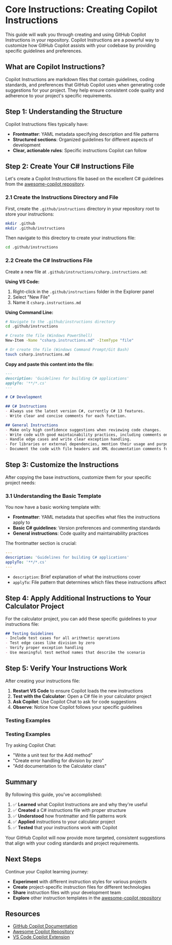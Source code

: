 # Core Instructions: Creating Copilot Instructions

This guide will walk you through creating and using GitHub Copilot Instructions in your repository. Copilot Instructions are a powerful way to customize how GitHub Copilot assists with your codebase by providing specific guidelines and preferences.

## What are Copilot Instructions?

Copilot Instructions are markdown files that contain guidelines, coding standards, and preferences that GitHub Copilot uses when generating code suggestions for your project. They help ensure consistent code quality and adherence to your project's specific requirements.

## Step 1: Understanding the Structure

Copilot Instructions files typically have:
- **Frontmatter**: YAML metadata specifying description and file patterns
- **Structured sections**: Organized guidelines for different aspects of development
- **Clear, actionable rules**: Specific instructions Copilot can follow

## Step 2: Create Your C# Instructions File

Let's create a Copilot Instructions file based on the excellent C# guidelines from the [awesome-copilot repository](https://github.com/github/awesome-copilot/blob/main/instructions/csharp.instructions.md).

### 2.1 Create the Instructions Directory and File

First, create the `.github/instructions` directory in your repository root to store your instructions:

```bash
mkdir .github
mkdir .github/instructions
```

Then navigate to this directory to create your instructions file:

```bash
cd .github/instructions
```

### 2.2 Create the C# Instructions File

Create a new file at `.github/instructions/csharp.instructions.md`:

**Using VS Code:**
1. Right-click in the `.github/instructions` folder in the Explorer panel
2. Select "New File"
3. Name it `csharp.instructions.md`

**Using Command Line:**
```bash
# Navigate to the .github/instructions directory
cd .github/instructions

# Create the file (Windows PowerShell)
New-Item -Name "csharp.instructions.md" -ItemType "file"

# Or create the file (Windows Command Prompt/Git Bash)
touch csharp.instructions.md
```

**Copy and paste this content into the file:**
```markdown
---
description: 'Guidelines for building C# applications'
applyTo: '**/*.cs'
---

# C# Development

## C# Instructions
- Always use the latest version C#, currently C# 13 features.
- Write clear and concise comments for each function.

## General Instructions
- Make only high confidence suggestions when reviewing code changes.
- Write code with good maintainability practices, including comments on why certain design decisions were made.
- Handle edge cases and write clear exception handling.
- For libraries or external dependencies, mention their usage and purpose in comments.
- Document the code with file headers and XML documentation comments for public methods and classes.
```

## Step 3: Customize the Instructions

After copying the base instructions, customize them for your specific project needs:

### 3.1 Understanding the Basic Template

You now have a basic working template with:

- **Frontmatter**: YAML metadata that specifies what files the instructions apply to
- **Basic C# guidelines**: Version preferences and commenting standards  
- **General instructions**: Code quality and maintainability practices

The frontmatter section is crucial:

```yaml
---
description: 'Guidelines for building C# applications'
applyTo: '**/*.cs'
---
```

- `description`: Brief explanation of what the instructions cover
- `applyTo`: File pattern that determines which files these instructions affect

## Step 4: Apply Additional Instructions to Your Calculator Project

For the calculator project, you can add these specific guidelines to your instructions file:

```markdown
## Testing Guidelines
- Include test cases for all arithmetic operations
- Test edge cases like division by zero
- Verify proper exception handling
- Use meaningful test method names that describe the scenario
```

## Step 5: Verify Your Instructions Work

After creating your instructions file:

1. **Restart VS Code** to ensure Copilot loads the new instructions
2. **Test with the Calculator**: Open a C# file in your calculator project
3. **Ask Copilot**: Use Copilot Chat to ask for code suggestions
4. **Observe**: Notice how Copilot follows your specific guidelines

### Testing Examples

### Testing Examples

Try asking Copilot Chat:
- "Write a unit test for the Add method"
- "Create error handling for division by zero"
- "Add documentation to the Calculator class"

## Summary

By following this guide, you've accomplished:

1. ✅ **Learned** what Copilot Instructions are and why they're useful
2. ✅ **Created** a C# instructions file with proper structure
3. ✅ **Understood** how frontmatter and file patterns work
4. ✅ **Applied** instructions to your calculator project
5. ✅ **Tested** that your instructions work with Copilot

Your GitHub Copilot will now provide more targeted, consistent suggestions that align with your coding standards and project requirements.

## Next Steps

Continue your Copilot learning journey:

- **Experiment** with different instruction styles for various projects
- **Create** project-specific instruction files for different technologies
- **Share** instruction files with your development team
- **Explore** other instruction templates in the [awesome-copilot repository](https://github.com/github/awesome-copilot)

## Resources

- [GitHub Copilot Documentation](https://docs.github.com/en/copilot)
- [Awesome Copilot Repository](https://github.com/github/awesome-copilot)
- [VS Code Copilot Extension](https://marketplace.visualstudio.com/items?itemName=GitHub.copilot)